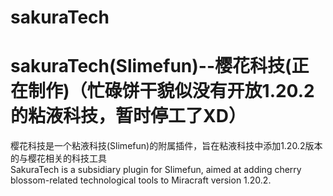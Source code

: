 # sakuraTech
sakuraTech(Slimefun)--樱花科技(正在制作)（忙碌饼干貌似没有开放1.20.2的粘液科技，暂时停工了XD）<br>
=
樱花科技是一个粘液科技(Slimefun)的附属插件，旨在粘液科技中添加1.20.2版本的与樱花相关的科技工具<br>
SakuraTech is a subsidiary plugin for Slimefun, aimed at adding cherry blossom-related technological tools to Miracraft version 1.20.2.
